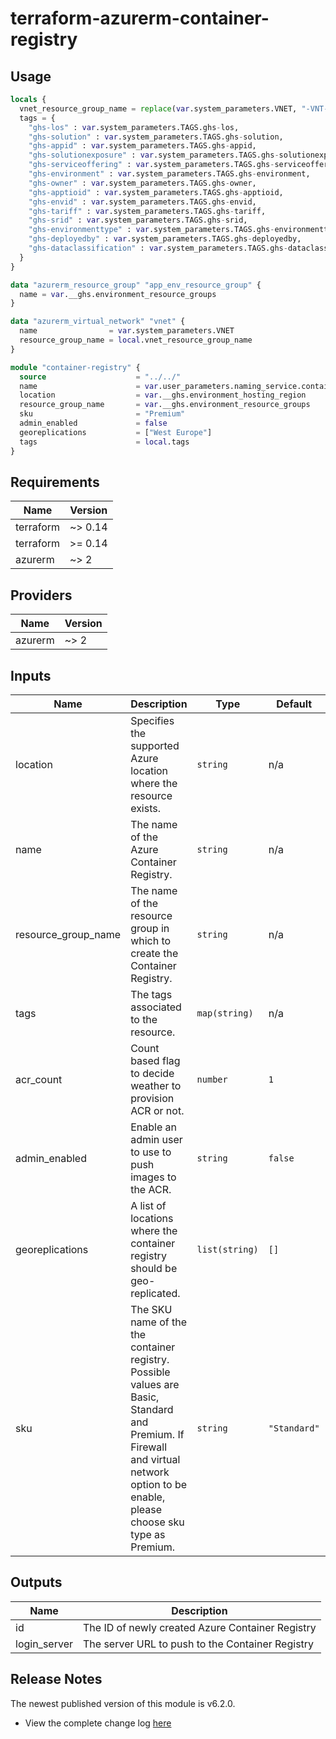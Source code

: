 # terraform-azurerm-container-registry

## Usage
``` terraform
locals {
  vnet_resource_group_name = replace(var.system_parameters.VNET, "-VNT-", "-RGP-BASE-")
  tags = {
    "ghs-los" : var.system_parameters.TAGS.ghs-los,
    "ghs-solution" : var.system_parameters.TAGS.ghs-solution,
    "ghs-appid" : var.system_parameters.TAGS.ghs-appid,
    "ghs-solutionexposure" : var.system_parameters.TAGS.ghs-solutionexposure,
    "ghs-serviceoffering" : var.system_parameters.TAGS.ghs-serviceoffering,
    "ghs-environment" : var.system_parameters.TAGS.ghs-environment,
    "ghs-owner" : var.system_parameters.TAGS.ghs-owner,
    "ghs-apptioid" : var.system_parameters.TAGS.ghs-apptioid,
    "ghs-envid" : var.system_parameters.TAGS.ghs-envid,
    "ghs-tariff" : var.system_parameters.TAGS.ghs-tariff,
    "ghs-srid" : var.system_parameters.TAGS.ghs-srid,
    "ghs-environmenttype" : var.system_parameters.TAGS.ghs-environmenttype,
    "ghs-deployedby" : var.system_parameters.TAGS.ghs-deployedby,
    "ghs-dataclassification" : var.system_parameters.TAGS.ghs-dataclassification
  }
}

data "azurerm_resource_group" "app_env_resource_group" {
  name = var.__ghs.environment_resource_groups
}

data "azurerm_virtual_network" "vnet" {
  name                = var.system_parameters.VNET
  resource_group_name = local.vnet_resource_group_name
}

module "container-registry" {
  source                    = "../../"
  name                      = var.user_parameters.naming_service.container_registry.cr02
  location                  = var.__ghs.environment_hosting_region
  resource_group_name       = var.__ghs.environment_resource_groups
  sku                       = "Premium"               
  admin_enabled             = false
  georeplications           = ["West Europe"]
  tags                      = local.tags    
}

```

## Requirements

| Name | Version |
|------|---------|
| terraform | ~> 0.14 |
| terraform | >= 0.14 |
| azurerm | ~> 2 |

## Providers

| Name | Version |
|------|---------|
| azurerm | ~> 2 |

## Inputs

| Name | Description | Type | Default | Required |
|------|-------------|------|---------|:--------:|
| location | Specifies the supported Azure location where the resource exists. | `string` | n/a | yes |
| name | The name of the Azure Container Registry. | `string` | n/a | yes |
| resource\_group\_name | The name of the resource group in which to create the Container Registry. | `string` | n/a | yes |
| tags | The tags associated to the resource. | `map(string)` | n/a | yes |
| acr\_count | Count based flag to decide weather to provision ACR or not. | `number` | `1` | no |
| admin\_enabled | Enable an admin user to use to push images to the ACR. | `string` | `false` | no |
| georeplications | A list of locations where the container registry should be geo-replicated. | `list(string)` | `[]` | no |
| sku | The SKU name of the the container registry. Possible values are Basic, Standard and Premium. If Firewall and virtual network option to be enable, please choose sku type as Premium. | `string` | `"Standard"` | no |

## Outputs

| Name | Description |
|------|-------------|
| id | The ID of newly created Azure Container Registry |
| login\_server | The server URL to push to the Container Registry |

## Release Notes

The newest published version of this module is v6.2.0.

- View the complete change log [here](./changelog.md)
